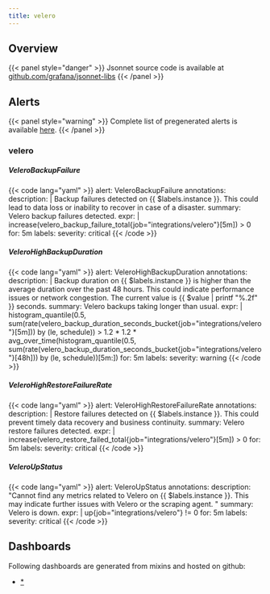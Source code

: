 ```yaml
---
title: velero
---
```


## Overview



{{< panel style="danger" >}}
Jsonnet source code is available at [github.com/grafana/jsonnet-libs](https://github.com/grafana/jsonnet-libs/tree/master/velero-2-mixin)
{{< /panel >}}

## Alerts

{{< panel style="warning" >}}
Complete list of pregenerated alerts is available [here](https://github.com/monitoring-mixins/website/blob/master/assets/velero/alerts.yaml).
{{< /panel >}}

### velero

##### VeleroBackupFailure

{{< code lang="yaml" >}}
alert: VeleroBackupFailure
annotations:
  description: |
    Backup failures detected on {{ $labels.instance }}. This could lead to data loss or inability to recover in case of a disaster.
  summary: Velero backup failures detected.
expr: |
  increase(velero_backup_failure_total{job="integrations/velero"}[5m]) > 0
for: 5m
labels:
  severity: critical
{{< /code >}}
 
##### VeleroHighBackupDuration

{{< code lang="yaml" >}}
alert: VeleroHighBackupDuration
annotations:
  description: |
    Backup duration on {{ $labels.instance }} is higher than the average duration over the past 48 hours. This could indicate performance issues or network congestion. The current value is {{ $value | printf "%.2f" }} seconds.
  summary: Velero backups taking longer than usual.
expr: |
  histogram_quantile(0.5, sum(rate(velero_backup_duration_seconds_bucket{job="integrations/velero"}[5m])) by (le, schedule)) > 1.2 * 1.2 * avg_over_time(histogram_quantile(0.5, sum(rate(velero_backup_duration_seconds_bucket{job="integrations/velero"}[48h])) by (le, schedule))[5m:])
for: 5m
labels:
  severity: warning
{{< /code >}}
 
##### VeleroHighRestoreFailureRate

{{< code lang="yaml" >}}
alert: VeleroHighRestoreFailureRate
annotations:
  description: |
    Restore failures detected on {{ $labels.instance }}. This could prevent timely data recovery and business continuity.
  summary: Velero restore failures detected.
expr: |
  increase(velero_restore_failed_total{job="integrations/velero"}[5m]) > 0
for: 5m
labels:
  severity: critical
{{< /code >}}
 
##### VeleroUpStatus

{{< code lang="yaml" >}}
alert: VeleroUpStatus
annotations:
  description: "Cannot find any metrics related to Velero on {{ $labels.instance }}.
    This may indicate further issues with Velero or the scraping agent. 
"
  summary: Velero is down.
expr: |
  up{job="integrations/velero"} != 0
for: 5m
labels:
  severity: critical
{{< /code >}}
 
## Dashboards
Following dashboards are generated from mixins and hosted on github:


- [*](https://github.com/monitoring-mixins/website/blob/master/assets/velero/dashboards/*.json)
